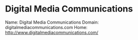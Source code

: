 
# Digital Media Communications

Name: Digital Media Communications
Domain: digitalmediacommunications.com
Home: http://www.digitalmediacommunications.com/
